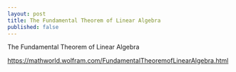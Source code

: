```yaml
---
layout: post
title: The Fundamental Theorem of Linear Algebra
published: false
---
```


The Fundamental Theorem of Linear Algebra

https://mathworld.wolfram.com/FundamentalTheoremofLinearAlgebra.html

